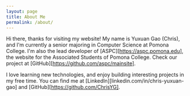 ```yaml
---
layout: page
title: About Me
permalink: /about/
---
```


Hi there, thanks for visiting my website! My name is Yuxuan Gao (Chris), and I'm currently a senior majoring in Computer Science at Pomona College. I'm also the lead developer of [ASPC][https://aspc.pomona.edu], the website for the Associated Students of Pomona College. Check our project at [GitHub][https://github.com/aspc/mainsite].

I love learning new technologies, and enjoy building interesting projects in my free time. You can find me at [LinkedIn][linkedin.com/in/chris-yuxuan-gao] and [GitHub][https://github.com/ChrisYG].


